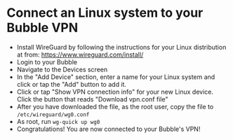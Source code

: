 # Connect an Linux system to your Bubble VPN

  * Install WireGuard by following the instructions for your Linux distribution at from: https://www.wireguard.com/install/
  * Login to your Bubble
  * Navigate to the Devices screen
  * In the "Add Device" section, enter a name for your Linux system and click or tap the "Add" button to add it.
  * Click or tap "Show VPN connection info" for your new Linux device. Click the button that reads "Download vpn.conf file"
  * After you have downloaded the file, as the root user, copy the file to `/etc/wireguard/wg0.conf`
  * As root, run `wg-quick up wg0`
  * Congratulations! You are now connected to your Bubble's VPN!
